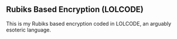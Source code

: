 <h2>Rubiks Based Encryption (LOLCODE)</h2>
<p>This is my Rubiks based encryption coded in LOLCODE, an arguably esoteric language.</p>
